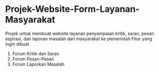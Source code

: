 # Projek-Website-Form-Layanan-Masyarakat
Projek untuk membuat website layanan penyampaian kritik, saran, pesan aspirasi, dan laporan masalah dari masyarakat ke pemerintah
Fitur yang ingin dibuat
1. Forum Kritik dan Saran
2. Forum Pesan-Pesan
3. Forum Laporkan Masalah
